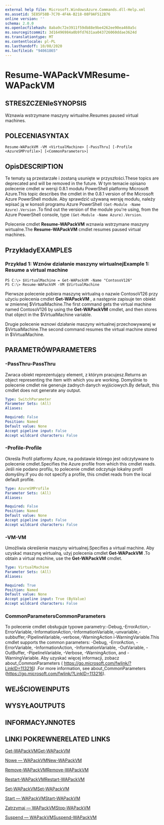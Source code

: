 ```yaml
---
external help file: Microsoft.WindowsAzure.Commands.dll-Help.xml
ms.assetid: 5E85F58B-7C70-4F4A-B218-08F9AF512B76
online version: ''
schema: 2.0.0
ms.openlocfilehash: 8aba9c72e3911f59db88e9be4262ee90ea460a5c
ms.sourcegitcommit: 3d16496984a0b9fd7631aa043726060ddae3624d
ms.translationtype: MT
ms.contentlocale: pl-PL
ms.lasthandoff: 10/08/2020
ms.locfileid: "94061865"
---
```

# <span data-ttu-id="dc12f-101">Resume-WAPackVM</span><span class="sxs-lookup"><span data-stu-id="dc12f-101">Resume-WAPackVM</span></span>

## <span data-ttu-id="dc12f-102">STRESZCZENIe</span><span class="sxs-lookup"><span data-stu-id="dc12f-102">SYNOPSIS</span></span>
<span data-ttu-id="dc12f-103">Wznawia wstrzymane maszyny wirtualne.</span><span class="sxs-lookup"><span data-stu-id="dc12f-103">Resumes paused virtual machines.</span></span>

## <span data-ttu-id="dc12f-104">POLECENIA</span><span class="sxs-lookup"><span data-stu-id="dc12f-104">SYNTAX</span></span>

```
Resume-WAPackVM -VM <VirtualMachine> [-PassThru] [-Profile <AzureSMProfile>] [<CommonParameters>]
```

## <span data-ttu-id="dc12f-105">Opis</span><span class="sxs-lookup"><span data-stu-id="dc12f-105">DESCRIPTION</span></span>
<span data-ttu-id="dc12f-106">Te tematy są przestarzałe i zostaną usunięte w przyszłości.</span><span class="sxs-lookup"><span data-stu-id="dc12f-106">These topics are deprecated and will be removed in the future.</span></span>
<span data-ttu-id="dc12f-107">W tym temacie opisano polecenie cmdlet w wersji 0.8.1 modułu PowerShell platformy Microsoft Azure.</span><span class="sxs-lookup"><span data-stu-id="dc12f-107">This topic describes the cmdlet in the 0.8.1 version of the Microsoft Azure PowerShell module.</span></span>
<span data-ttu-id="dc12f-108">Aby sprawdzić używaną wersję modułu, należy wpisać ją w konsoli programu Azure PowerShell `(Get-Module -Name Azure).Version` .</span><span class="sxs-lookup"><span data-stu-id="dc12f-108">To find out the version of the module you're using, from the Azure PowerShell console, type `(Get-Module -Name Azure).Version`.</span></span>

<span data-ttu-id="dc12f-109">Polecenie cmdlet **Resume-WAPackVM** wznawia wstrzymane maszyny wirtualne.</span><span class="sxs-lookup"><span data-stu-id="dc12f-109">The **Resume-WAPackVM** cmdlet resumes paused virtual machines.</span></span>

## <span data-ttu-id="dc12f-110">Przykłady</span><span class="sxs-lookup"><span data-stu-id="dc12f-110">EXAMPLES</span></span>

### <span data-ttu-id="dc12f-111">Przykład 1: Wznów działanie maszyny wirtualnej</span><span class="sxs-lookup"><span data-stu-id="dc12f-111">Example 1: Resume a virtual machine</span></span>
```
PS C:\> $VirtualMachine = Get-WAPackVM -Name "ContosoV126"
PS C:\> Resume-WAPackVM -VM $VirtualMachine
```

<span data-ttu-id="dc12f-112">Pierwsze polecenie pobiera maszynę wirtualną o nazwie ContosoV126 przy użyciu polecenia cmdlet **Get-WAPackVM** , a następnie zapisuje ten obiekt w zmiennej $VirtualMachine.</span><span class="sxs-lookup"><span data-stu-id="dc12f-112">The first command gets the virtual machine named ContosoV126 by using the **Get-WAPackVM** cmdlet, and then stores that object in the $VirtualMachine variable.</span></span>

<span data-ttu-id="dc12f-113">Drugie polecenie wznowi działanie maszyny wirtualnej przechowywanej w $VirtualMachine.</span><span class="sxs-lookup"><span data-stu-id="dc12f-113">The second command resumes the virtual machine stored in $VirtualMachine.</span></span>

## <span data-ttu-id="dc12f-114">PARAMETRÓW</span><span class="sxs-lookup"><span data-stu-id="dc12f-114">PARAMETERS</span></span>

### <span data-ttu-id="dc12f-115">-PassThru</span><span class="sxs-lookup"><span data-stu-id="dc12f-115">-PassThru</span></span>
<span data-ttu-id="dc12f-116">Zwraca obiekt reprezentujący element, z którym pracujesz.</span><span class="sxs-lookup"><span data-stu-id="dc12f-116">Returns an object representing the item with which you are working.</span></span>
<span data-ttu-id="dc12f-117">Domyślnie to polecenie cmdlet nie generuje żadnych danych wyjściowych.</span><span class="sxs-lookup"><span data-stu-id="dc12f-117">By default, this cmdlet does not generate any output.</span></span>

```yaml
Type: SwitchParameter
Parameter Sets: (All)
Aliases:

Required: False
Position: Named
Default value: None
Accept pipeline input: False
Accept wildcard characters: False
```

### <span data-ttu-id="dc12f-118">-Profile</span><span class="sxs-lookup"><span data-stu-id="dc12f-118">-Profile</span></span>
<span data-ttu-id="dc12f-119">Określa Profil platformy Azure, na podstawie którego jest odczytywane to polecenie cmdlet.</span><span class="sxs-lookup"><span data-stu-id="dc12f-119">Specifies the Azure profile from which this cmdlet reads.</span></span>
<span data-ttu-id="dc12f-120">Jeśli nie podano profilu, to polecenie cmdlet odczytuje lokalny profil domyślny.</span><span class="sxs-lookup"><span data-stu-id="dc12f-120">If you do not specify a profile, this cmdlet reads from the local default profile.</span></span>

```yaml
Type: AzureSMProfile
Parameter Sets: (All)
Aliases:

Required: False
Position: Named
Default value: None
Accept pipeline input: False
Accept wildcard characters: False
```

### <span data-ttu-id="dc12f-121">-VM</span><span class="sxs-lookup"><span data-stu-id="dc12f-121">-VM</span></span>
<span data-ttu-id="dc12f-122">Umożliwia określenie maszyny wirtualnej.</span><span class="sxs-lookup"><span data-stu-id="dc12f-122">Specifies a virtual machine.</span></span>
<span data-ttu-id="dc12f-123">Aby uzyskać maszynę wirtualną, użyj polecenia cmdlet **Get-WAPackVM** .</span><span class="sxs-lookup"><span data-stu-id="dc12f-123">To obtain a virtual machine, use the **Get-WAPackVM** cmdlet.</span></span>

```yaml
Type: VirtualMachine
Parameter Sets: (All)
Aliases:

Required: True
Position: Named
Default value: None
Accept pipeline input: True (ByValue)
Accept wildcard characters: False
```

### <span data-ttu-id="dc12f-124">CommonParameters</span><span class="sxs-lookup"><span data-stu-id="dc12f-124">CommonParameters</span></span>
<span data-ttu-id="dc12f-125">To polecenie cmdlet obsługuje typowe parametry:-Debug,-ErrorAction,-ErrorVariable,-InformationAction,-InformationVariable,-unvariable,-subbuffer,-PipelineVariable,-verbose,-WarningAction i-WarningVariable.</span><span class="sxs-lookup"><span data-stu-id="dc12f-125">This cmdlet supports the common parameters: -Debug, -ErrorAction, -ErrorVariable, -InformationAction, -InformationVariable, -OutVariable, -OutBuffer, -PipelineVariable, -Verbose, -WarningAction, and -WarningVariable.</span></span> <span data-ttu-id="dc12f-126">Aby uzyskać więcej informacji, zobacz about_CommonParameters ( https://go.microsoft.com/fwlink/?LinkID=113216) .</span><span class="sxs-lookup"><span data-stu-id="dc12f-126">For more information, see about_CommonParameters (https://go.microsoft.com/fwlink/?LinkID=113216).</span></span>

## <span data-ttu-id="dc12f-127">WEJŚCIOWE</span><span class="sxs-lookup"><span data-stu-id="dc12f-127">INPUTS</span></span>

## <span data-ttu-id="dc12f-128">WYSYŁA</span><span class="sxs-lookup"><span data-stu-id="dc12f-128">OUTPUTS</span></span>

## <span data-ttu-id="dc12f-129">INFORMACYJN</span><span class="sxs-lookup"><span data-stu-id="dc12f-129">NOTES</span></span>

## <span data-ttu-id="dc12f-130">LINKI POKREWNE</span><span class="sxs-lookup"><span data-stu-id="dc12f-130">RELATED LINKS</span></span>

[<span data-ttu-id="dc12f-131">Get-WAPackVM</span><span class="sxs-lookup"><span data-stu-id="dc12f-131">Get-WAPackVM</span></span>](./Get-WAPackVM.md)

[<span data-ttu-id="dc12f-132">Nowe — WAPackVM</span><span class="sxs-lookup"><span data-stu-id="dc12f-132">New-WAPackVM</span></span>](./New-WAPackVM.md)

[<span data-ttu-id="dc12f-133">Remove-WAPackVM</span><span class="sxs-lookup"><span data-stu-id="dc12f-133">Remove-WAPackVM</span></span>](./Remove-WAPackVM.md)

[<span data-ttu-id="dc12f-134">Restart-WAPackVM</span><span class="sxs-lookup"><span data-stu-id="dc12f-134">Restart-WAPackVM</span></span>](./Restart-WAPackVM.md)

[<span data-ttu-id="dc12f-135">Set-WAPackVM</span><span class="sxs-lookup"><span data-stu-id="dc12f-135">Set-WAPackVM</span></span>](./Set-WAPackVM.md)

[<span data-ttu-id="dc12f-136">Start — WAPackVM</span><span class="sxs-lookup"><span data-stu-id="dc12f-136">Start-WAPackVM</span></span>](./Start-WAPackVM.md)

[<span data-ttu-id="dc12f-137">Zatrzymaj — WAPackVM</span><span class="sxs-lookup"><span data-stu-id="dc12f-137">Stop-WAPackVM</span></span>](./Stop-WAPackVM.md)

[<span data-ttu-id="dc12f-138">Suspend — WAPackVM</span><span class="sxs-lookup"><span data-stu-id="dc12f-138">Suspend-WAPackVM</span></span>](./Suspend-WAPackVM.md)


